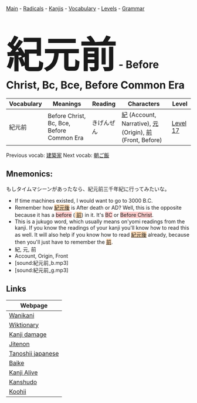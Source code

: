 <style> bigfont {font-size: 100px}</style>
[Main](../README.md) -
[Radicals](../radicals.md) -
[Kanjis](../kanjis.md) -
[Vocabulary](../vocabulary.md) -
[Levels](../levels.md) -
[Grammar](../grammar.md)
# <bigfont> 紀元前</bigfont> - Before Christ, Bc, Bce, Before Common Era 

| Vocabulary | Meanings | Reading | Characters | Level |
| --- | --- | --- | --- | --- |
| 紀元前 | Before Christ, Bc, Bce, Before Common Era | きげんぜん |  [紀](../kanjis/紀.md) (Account, Narrative), [元](../kanjis/元.md) (Origin), [前](../kanjis/前.md) (Front, Before) | [Level 17](../levels/wk_level17.md) |

Previous vocab: [建築家](建築家.md) Next vocab: [朝ご飯](朝ご飯.md) 

## Mnemonics:
もしタイムマシーンがあったなら、紀元前三千年紀に行ってみたいな。
* If time machines existed, I would want to go to 3000 B.C.
* Remember how <span style="background-color:#fed8b1"> [紀元後](https://jisho.org/search/紀元後)</span> is After death or AD? Well, this is the opposite because it has a <span style="background-color:#ffcccb"> before</span> (<span style="background-color:#fed8b1"> [前](https://jisho.org/search/前)</span>) in it. It's <span style="background-color:#ffcccb"> BC</span> or <span style="background-color:#ffcccb"> Before Christ</span>.
* This is a jukugo word, which usually means on'yomi readings from the kanji. If you know the readings of your kanji you'll know how to read this as well. It will also help if you know how to read <span style="background-color:#fed8b1"> [紀元後](https://jisho.org/search/紀元後)</span> already, because then you'll just have to remember the <span style="background-color:#fed8b1"> [前](https://jisho.org/search/前)</span>.
* 紀, 元, 前
* Account, Origin, Front
* [sound:紀元前_b.mp3]
* [sound:紀元前_g.mp3]


## Links 

| Webpage |
| --- |
| [Wanikani          ](https://www.wanikani.com/kanji/紀元前) |
| [Wiktionary        ](https://en.wiktionary.org/wiki/紀元前) |
| [Kanji damage      ](http://www.kanjidamage.com/kanji/search?utf8=✓&q=紀元前) |
| [Jitenon           ](https://jitenon.com/kanji/紀元前) |
| [Tanoshii japanese ](https://www.tanoshiijapanese.com/dictionary/kanji.cfm?k=紀元前) |
| [Baike             ](https://baike.baidu.com/item/紀元前) |
| [Kanji Alive       ](https://app.kanjialive.com/紀元前) |
| [Kanshudo          ](https://www.kanshudo.com/searchmn?q=紀元前) |
| [Koohii            ](https://kanji.koohii.com/study/kanji/紀元前) |
